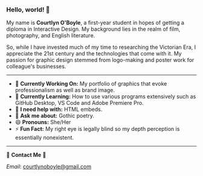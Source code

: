### Hello, world! 👋

<!--
**coboyle444/coboyle444** is a ✨ _special_ ✨ repository because its `README.md` (this file) appears on your GitHub profile.-->
<p>My name is <b>Courtlyn O'Boyle</b>, a first-year student in hopes of getting a diploma in Interactive Design. 
My background lies in the realm of film, photography, and English literature. </p>
<p>So, while I have invested much of my time to researching the Victorian Era, I appreciate the 21st century and the technologies that come with it. My passion for graphic design stemmed from logo-making and poster work for colleague's businesses.</p>

---
- 🔭 **Currently Working On:** My portfolio of graphics that evoke professionalism as well as brand image.
- 🌱 **Currently Learning:** How to use various programs extensively such as GitHub Desktop, VS Code and Adobe Premiere Pro.
- 🤔 **I need help with:** HTML embeds.
- 💬 **Ask me about:** Gothic poetry.
- 😄 **Pronouns:** She/Her
- ⚡ **Fun Fact:** My right eye is legally blind so my depth perception is essentially nonexistent.
---
📩 **Contact Me** 📩
<p>
<i>Email</i>: <a href=courtlynoboyle@gmail.com> courtlynoboyle@gmail.com </p>
